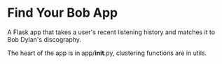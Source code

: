 # Find Your Bob App
A Flask app that takes a user's recent listening history and matches it to Bob Dylan's discography. 

The heart of the app is in app/__init__.py, clustering functions are in utils. 
